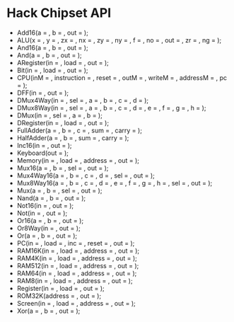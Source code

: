  # Hack Chipset API 

- Add16(a = , b = , out = );
- ALU(x = , y = , zx = , nx = , zy = , ny = , f = , no = , out = , zr = , ng = );
- And16(a = , b = , out = );
- And(a = , b = , out = );
- ARegister(in = , load = , out = );
- Bit(in = , load = , out = );
- CPU(inM = , instruction = , reset = , outM = , writeM = , addressM = , pc = );
- DFF(in = , out = );
- DMux4Way(in = , sel = , a = , b = , c = , d = );
- DMux8Way(in = , sel = , a = , b = , c = , d = , e = , f = , g = , h = );
- DMux(in = , sel = , a = , b = );
- DRegister(in = , load = , out = );
- FullAdder(a = , b = , c = , sum = , carry = );
- HalfAdder(a = , b = , sum = ,  carry = );
- Inc16(in = , out = );
- Keyboard(out = );
- Memory(in = , load = , address = , out = );
- Mux16(a = , b = , sel = , out = );
- Mux4Way16(a = , b = , c = , d = , sel = , out = );
- Mux8Way16(a = , b = , c = , d = , e = , f = , g = , h = , sel = , out = );
- Mux(a = , b = , sel = , out = );
- Nand(a = , b = , out = );
- Not16(in = , out = );
- Not(in = , out = );
- Or16(a = , b = , out = );
- Or8Way(in = , out = );
- Or(a = , b = , out = );
- PC(in = , load = , inc = , reset = , out = );
- RAM16K(in = , load = , address = , out = );
- RAM4K(in = , load = , address = , out = );
- RAM512(in = , load = , address = , out = );
- RAM64(in = , load = , address = , out = );
- RAM8(in = , load = , address = , out = );
- Register(in = , load = , out = );
- ROM32K(address = , out = );
- Screen(in = , load = , address = , out = );
- Xor(a = , b = , out = );
